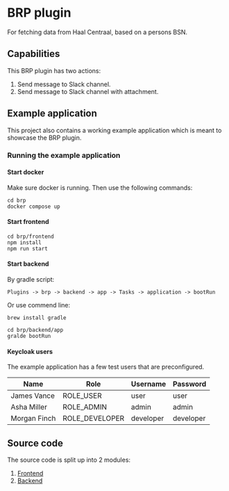 # BRP plugin

For fetching data from Haal Centraal, based on a persons BSN.

## Capabilities

This BRP plugin has two actions:

1. Send message to Slack channel.
2. Send message to Slack channel with attachment.

## Example application

This project also contains a working example application which is meant to showcase the BRP plugin.

### Running the example application

#### Start docker

Make sure docker is running. Then use the following commands:

```shell
cd brp
docker compose up
```

#### Start frontend

```shell
cd brp/frontend
npm install
npm run start
```

#### Start backend

By gradle script:

`Plugins -> brp -> backend -> app -> Tasks -> application -> bootRun`

Or use commend line:

```shell
brew install gradle

cd brp/backend/app
gralde bootRun
```

#### Keycloak users

The example application has a few test users that are preconfigured.

| Name | Role | Username | Password |
|---|---|---|---|
| James Vance | ROLE_USER | user | user |
| Asha Miller | ROLE_ADMIN | admin | admin |
| Morgan Finch | ROLE_DEVELOPER | developer | developer |

## Source code

The source code is split up into 2 modules:

1. [Frontend](/frontend)
2. [Backend](/backend)

